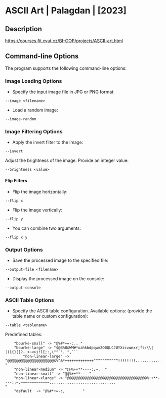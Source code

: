 # ASCII Art | Palagdan | [2023]

## Description
https://courses.fit.cvut.cz/BI-OOP/projects/ASCII-art.html

## Command-line Options
The program supports the following command-line options:

### Image Loading Options

- Specify the input image file in JPG or PNG format:
```console
--image <filename>
```  
- Load a random image:
```console
--image-random 
 ```
### Image Filtering Options
- Apply the invert filter to the image:
```console 
--invert
```
Adjust the brightness of the image. Provide an integer value:
```console
--brightness <value>
```
#### Flip Filters
- Flip the image horizontally: 
```console
--flip x
```
- Flip the image vertically:
```console
--flip y
```
- You can combine two arguments:
```console
--flip x y
```

### Output Options
- Save the processed image to the specified file:
```console
--output-file <filename>
```
- Display the processed image on the console:
```console
--output-console
```

### ASCII Table Options
- Specify the ASCII table configuration. Available options: (provide the table name or custom configuration):
```console
--table <tablename>
```
Predefined tables:
```console
    "bourke-small" -> "@%#*+=-:,. "
    "bourke-large" -> "$@B%8&WM#*oahkbdpqwmZO0QLCJUYXzcvunxrjft/\\|()1{}[]?-_+~<>i!lI;:,\"^`'. ",```
        "non-linear-large" -> "@@@@@@@@@@@@@@@@@@@@@$%^&*+++++++++++++^^^^^^^^^^^!!!!!!!!..............                   "
    "non-linear-medium" -> "@@%++**----:;~,  "
    "non-linear-small" -> "@@%++**--  "
    "non-linear-xlarge" -> "@@@@@@@@@@@@@@@@@@@@@@@@@@@@@@@@@@@@%++**----:;~,~~~~~~~~~~~~~..............................                               "
    "default  -> "@%#*+=-:,.       "
```

